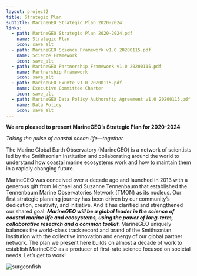 ```yaml
---
layout: project2
title: Strategic Plan
subtitle: MarineGEO Strategic Plan 2020-2024
links:
  - path: MarineGEO Strategic Plan 2020-2024.pdf
    name: Strategic Plan
    icon: save_alt
  - path: MarineGEO Science Framework v1.0 20200115.pdf
    name: Science Framework
    icon: save_alt
  - path: MarineGEO Partnership Framework v1.0 20200115.pdf
    name: Partnership Framework
    icon: save_alt
  - path: MarineGEO ExCmte v1.0 20200115.pdf
    name: Executive Committee Charter
    icon: save_alt
  - path: MarineGEO Data Policy Authorship Agreement v1.0 20200115.pdf
    name: Data Policy
    icon: save_alt
---
```


**We are pleased to present MarineGEO’s Strategic Plan for 2020-2024**

*Taking the pulse of coastal ocean life—together.*

The Marine Global Earth Observatory (MarineGEO) is a network of scientists led by the Smithsonian Institution and collaborating around the world to understand how coastal marine ecosystems work and how to maintain them in a rapidly changing future.

MarineGEO was conceived over a decade ago and launched in 2013 with a generous gift from Michael and Suzanne Tennenbaum that established the Tennenbaum Marine Observatories Network (TMON) as its nucleus. Our first strategic planning journey has been driven by our community’s dedication, creativity, and initiative. And it has clarified and strengthened our shared goal: ***MarineGEO will be a global leader in the science of coastal marine life and ecosystems, using the power of long-term, collaborative research and a common toolkit***. MarineGEO uniquely balances the world-class track record and brand of the Smithsonian Institution with the collective innovation and energy of our global partner network. The plan we present here builds on almost a decade of work to establish MarineGEO as a producer of first-rate science focused on societal needs. Let’s get to work!

![surgeonfish]({{site.baseurl}}/assets/strategic-plan/MarineGEO_divers.png)
